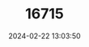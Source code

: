 ---
title: "16715"
category: "Petaurillus hosei"
draft: false
date: 2024-02-22 13:03:50
languages:
  English: ["Hose's Pygmy Flying Squirrel"]
---